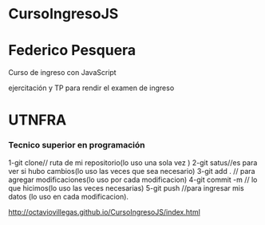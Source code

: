 # CursoIngresoJS
# Federico Pesquera

Curso de ingreso con JavaScript

ejercitación y TP para rendir el examen de ingreso 
<h1>UTNFRA</h1>
<h3>Tecnico superior en programación</h3>

1-git clone// ruta de mi repositorio(lo uso una sola vez )
2-git satus//es para ver si hubo cambios(lo uso las veces que sea necesario)
3-git add . // para agregar modificaciones(lo uso por cada modificacion)
4-git commit -m // lo que hicimos(lo uso las veces necesarias)
5-git push //para ingresar mis datos (lo uso en cada modificacion).

http://octaviovillegas.github.io/CursoIngresoJS/index.html

